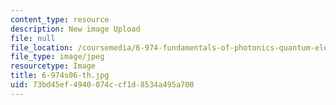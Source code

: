 ```yaml
---
content_type: resource
description: New image Upload
file: null
file_location: /coursemedia/6-974-fundamentals-of-photonics-quantum-electronics-spring-2006/73bd45ef4940074ccf1d8534a495a700_6-974s06-th.jpg
file_type: image/jpeg
resourcetype: Image
title: 6-974s06-th.jpg
uid: 73bd45ef-4940-074c-cf1d-8534a495a700
---
```

